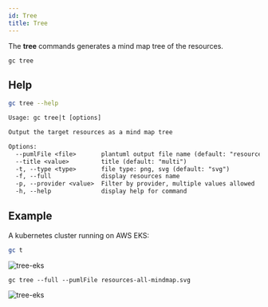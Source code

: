 ```yaml
---
id: Tree
title: Tree
---
```


The **tree** commands generates a mind map tree of the resources.

```
gc tree
```

## Help

```sh
gc tree --help
```

```txt
Usage: gc tree|t [options]

Output the target resources as a mind map tree

Options:
  --pumlFile <file>       plantuml output file name (default: "resources-mindmap.puml")
  --title <value>         title (default: "multi")
  -t, --type <type>       file type: png, svg (default: "svg")
  -f, --full              display resources name
  -p, --provider <value>  Filter by provider, multiple values allowed
  -h, --help              display help for command
```

## Example

A kubernetes cluster running on AWS EKS:

```sh
gc t
```

![tree-eks](https://raw.githubusercontent.com/grucloud/grucloud/main/examples/starhackit/eks-lean/resources-mindmap.svg)

```
gc tree --full --pumlFile resources-all-mindmap.svg
```

![tree-eks](https://raw.githubusercontent.com/grucloud/grucloud/main/examples/starhackit/eks-lean/resources-all-mindmap.svg)
